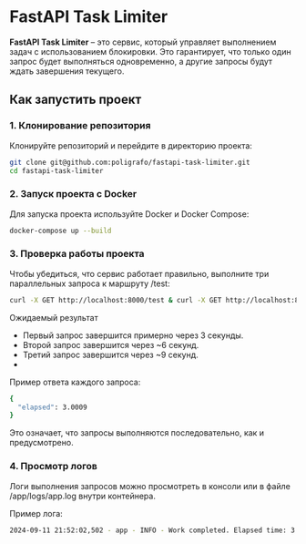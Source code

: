 # FastAPI Task Limiter

**FastAPI Task Limiter** – это сервис, который управляет выполнением задач с использованием блокировки. Это гарантирует, что только один запрос будет выполняться одновременно, а другие запросы будут ждать завершения текущего.

## Как запустить проект

### 1. Клонирование репозитория

Клонируйте репозиторий и перейдите в директорию проекта:

```bash
git clone git@github.com:poligrafo/fastapi-task-limiter.git
cd fastapi-task-limiter
```
### 2. Запуск проекта с Docker

Для запуска проекта используйте Docker и Docker Compose:

```bash
docker-compose up --build
```
### 3. Проверка работы проекта

Чтобы убедиться, что сервис работает правильно, выполните три параллельных запроса к маршруту /test:

```bash
curl -X GET http://localhost:8000/test & curl -X GET http://localhost:8000/test & curl -X GET http://localhost:8000/test
``` 
Ожидаемый результат
- Первый запрос завершится примерно через 3 секунды.
- Второй запрос завершится через ~6 секунд.
- Третий запрос завершится через ~9 секунд.
- 
Пример ответа каждого запроса:
```bash
{
  "elapsed": 3.0009
}
``` 
Это означает, что запросы выполняются последовательно, как и предусмотрено.
### 4. Просмотр логов
Логи выполнения запросов можно просмотреть в консоли или в файле /app/logs/app.log внутри контейнера.

Пример лога:
```bash
2024-09-11 21:52:02,502 - app - INFO - Work completed. Elapsed time: 3.0004 seconds
``` 